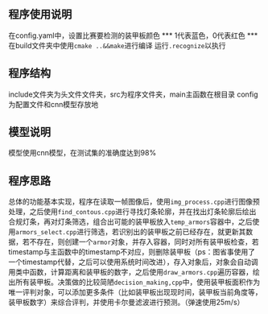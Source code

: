 ## 程序使用说明
在config.yaml中，设置比赛要检测的装甲板颜色
*** 1代表蓝色，0代表红色 ***
在build文件夹中使用`cmake ..&&make`进行编译
运行`.recognize`以执行
## 程序结构
include文件夹为头文件文件夹，src为程序文件夹，main主函数在根目录
config为配置文件和cnn模型存放地
## 模型说明
模型使用cnn模型，在测试集的准确度达到98%
## 程序思路
总体的功能基本实现，程序在读取一帧图像后，使用`img_process.cpp`进行图像预处理，之后使用`find_contous.cpp`进行寻找灯条轮廓，并在找出灯条轮廓后绘出合规灯条，再对灯条筛选，组合出可能的装甲板放入`temp_armors`容器中，之后使用`armors_select.cpp`进行筛选，若识别出的装甲板之前已经存在，就更新其数据，若不存在，则创建一个`armor`对象，并存入容器，同时对所有装甲板检查，若timestamp与主函数中的timestamp不对应，则删除装甲板（ps：图省事使用了一个timestamp代替，之后可以使用系统时间改进），存入对象后，对象会自动调用类中函数，计算距离和装甲板的数字，之后使用`draw_armors.cpp`遍历容器，绘出所有装甲板。决策做的比较简陋`decision_making,cpp`中，使用装甲板面积作为唯一评判对象，可以添加更多条件（比如装甲板出现现时间，装甲板当前角度等，装甲板数字）来综合评判，并使用卡尔曼滤波进行预测。（弹速使用25m/s）